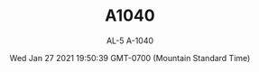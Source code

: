 ---
category: "wall-covering"
date: Wed Jan 27 2021 19:50:39 GMT-0700 (Mountain Standard Time)
description: "null"
designer: "The ArtLifting Collection"
href: "https://www.areaenvironments.com/the-artlifting-collection"
image_primary: "./img/A1040+Art+WEB.jpg"
image_secondary: "./img/AL+A1040+Interior+WEB.jpg"
image_thumb: "./img/Artlifting.png"
manufacturer: "Area Environments"
slug: "/manufacturers/area-environments/wall-covering/a-1040"
slug_destination: area-environments,
subtitle: "AL-5 A-1040"
tags:
  - "area-environments"
  - "wall-covering"
title: "A1040"
---